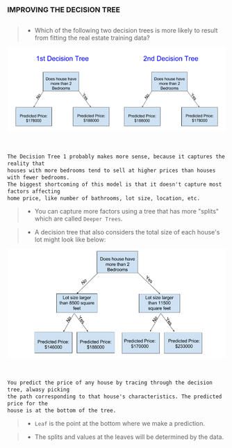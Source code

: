 ### IMPROVING THE DECISION TREE
##
> - Which of the following two decision trees is more likely to result from fitting the
    real estate training data?

![Decision Tree 2](./image-decision-tree-2.png)

<br />

```plaintext
The Decision Tree 1 probably makes more sense, because it captures the reality that
houses with more bedrooms tend to sell at higher prices than houses with fewer bedrooms.
The biggest shortcoming of this model is that it doesn't capture most factors affecting
home price, like number of bathrooms, lot size, location, etc.
```

> - You can capture more factors using a tree that has more "splits" which are called
    `Deeper Trees`.

> - A decision tree that also considers the total size of each house's lot might look
    like below:

![Decision Tree](./image-decision-tree-3.png)

<br />

```plaintext
You predict the price of any house by tracing through the decision tree, alwasy picking
the path corresponding to that house's characteristics. The predicted price for the
house is at the bottom of the tree.
```

> - `Leaf` is the point at the bottom where we make a prediction.

> - The splits and values at the leaves will be determined by the data.
